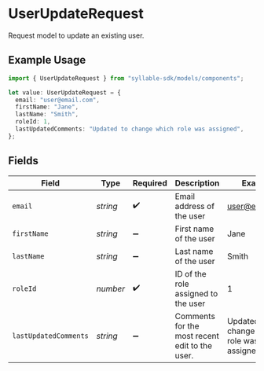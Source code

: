 # UserUpdateRequest

Request model to update an existing user.

## Example Usage

```typescript
import { UserUpdateRequest } from "syllable-sdk/models/components";

let value: UserUpdateRequest = {
  email: "user@email.com",
  firstName: "Jane",
  lastName: "Smith",
  roleId: 1,
  lastUpdatedComments: "Updated to change which role was assigned",
};
```

## Fields

| Field                                          | Type                                           | Required                                       | Description                                    | Example                                        |
| ---------------------------------------------- | ---------------------------------------------- | ---------------------------------------------- | ---------------------------------------------- | ---------------------------------------------- |
| `email`                                        | *string*                                       | :heavy_check_mark:                             | Email address of the user                      | user@email.com                                 |
| `firstName`                                    | *string*                                       | :heavy_minus_sign:                             | First name of the user                         | Jane                                           |
| `lastName`                                     | *string*                                       | :heavy_minus_sign:                             | Last name of the user                          | Smith                                          |
| `roleId`                                       | *number*                                       | :heavy_check_mark:                             | ID of the role assigned to the user            | 1                                              |
| `lastUpdatedComments`                          | *string*                                       | :heavy_minus_sign:                             | Comments for the most recent edit to the user. | Updated to change which role was assigned      |
